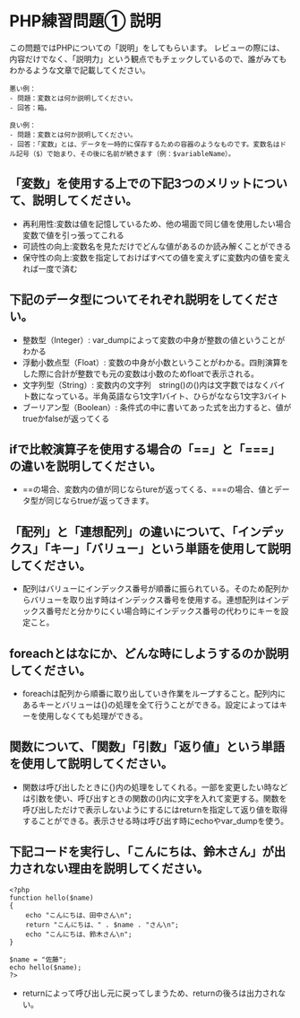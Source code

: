 # PHP練習問題① 説明
この問題ではPHPについての「説明」をしてもらいます。
レビューの際には、内容だけでなく、「説明力」という観点でもチェックしているので、誰がみてもわかるような文章で記載してください。

```
悪い例：
- 問題：変数とは何か説明してください。
- 回答：箱。

良い例：
- 問題：変数とは何か説明してください。
- 回答：「変数」とは、データを一時的に保存するための容器のようなものです。変数名はドル記号（$）で始まり、その後に名前が続きます（例：$variableName）。
```

## 「変数」を使用する上での下記3つのメリットについて、説明してください。
- 再利用性:変数は値を記憶しているため、他の場面で同じ値を使用したい場合変数で値を引っ張ってこれる
- 可読性の向上:変数名を見ただけでどんな値があるのか読み解くことができる
- 保守性の向上:変数を指定しておけばすべての値を変えずに変数内の値を変えれば一度で済む

## 下記のデータ型についてそれぞれ説明をしてください。
- 整数型（Integer）: var_dumpによって変数の中身が整数の値ということがわかる
- 浮動小数点型（Float）: 変数の中身が小数ということがわかる。四則演算をした際に合計が整数でも元の変数は小数のためfloatで表示される。
- 文字列型（String）: 変数内の文字列　string()の()内は文字数ではなくバイト数になっている。半角英語なら1文字1バイト、ひらがななら1文字3バイト
- ブーリアン型（Boolean）: 条件式の中に書いてあった式を出力すると、値がtrueかfalseが返ってくる

## ifで比較演算子を使用する場合の「==」と「===」の違いを説明してください。
- ==の場合、変数内の値が同じならtureが返ってくる、===の場合、値とデータ型が同じならtrueが返ってきます。

## 「配列」と「連想配列」の違いについて、「インデックス」「キー」「バリュー」という単語を使用して説明してください。
- 配列はバリューにインデックス番号が順番に振られている。そのため配列からバリューを取り出す時はインデックス番号を使用する。連想配列はインデックス番号だと分かりにくい場合時にインデックス番号の代わりにキーを設定こと。

## foreachとはなにか、どんな時にしようするのか説明してください。
- foreachは配列から順番に取り出していき作業をループすること。配列内にあるキーとバリューは{}の処理を全て行うことができる。設定によってはキーを使用しなくても処理ができる。

## 関数について、「関数」「引数」「返り値」という単語を使用して説明してください。
- 関数は呼び出したときに{}内の処理をしてくれる。一部を変更したい時などは引数を使い、呼び出すときの関数の()内に文字を入れて変更する。関数を呼び出しただけで表示しないようにするにはreturnを指定して返り値を取得することができる。表示させる時は呼び出す時にechoやvar_dumpを使う。

## 下記コードを実行し、「こんにちは、鈴木さん」が出力されない理由を説明してください。
```
<?php
function hello($name)
{
    echo "こんにちは、田中さん\n";
    return "こんにちは、" . $name . "さん\n";
    echo "こんにちは、鈴木さん\n";
}

$name = "佐藤";
echo hello($name);
?>
```
- returnによって呼び出し元に戻ってしまうため、returnの後ろは出力されない。